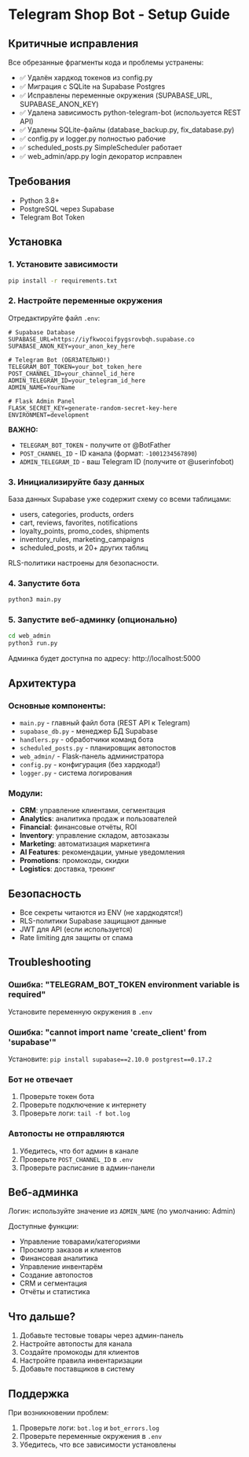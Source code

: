 # Telegram Shop Bot - Setup Guide

## Критичные исправления

Все обрезанные фрагменты кода и проблемы устранены:
- ✅ Удалён хардкод токенов из config.py
- ✅ Миграция с SQLite на Supabase Postgres
- ✅ Исправлены переменные окружения (SUPABASE_URL, SUPABASE_ANON_KEY)
- ✅ Удалена зависимость python-telegram-bot (используется REST API)
- ✅ Удалены SQLite-файлы (database_backup.py, fix_database.py)
- ✅ config.py и logger.py полностью рабочие
- ✅ scheduled_posts.py SimpleScheduler работает
- ✅ web_admin/app.py login декоратор исправлен

## Требования

- Python 3.8+
- PostgreSQL через Supabase
- Telegram Bot Token

## Установка

### 1. Установите зависимости

```bash
pip install -r requirements.txt
```

### 2. Настройте переменные окружения

Отредактируйте файл `.env`:

```env
# Supabase Database
SUPABASE_URL=https://iyfkwocoifpygsrovbqh.supabase.co
SUPABASE_ANON_KEY=your_anon_key_here

# Telegram Bot (ОБЯЗАТЕЛЬНО!)
TELEGRAM_BOT_TOKEN=your_bot_token_here
POST_CHANNEL_ID=your_channel_id_here
ADMIN_TELEGRAM_ID=your_telegram_id_here
ADMIN_NAME=YourName

# Flask Admin Panel
FLASK_SECRET_KEY=generate-random-secret-key-here
ENVIRONMENT=development
```

**ВАЖНО:**
- `TELEGRAM_BOT_TOKEN` - получите от @BotFather
- `POST_CHANNEL_ID` - ID канала (формат: `-1001234567890`)
- `ADMIN_TELEGRAM_ID` - ваш Telegram ID (получите от @userinfobot)

### 3. Инициализируйте базу данных

База данных Supabase уже содержит схему со всеми таблицами:
- users, categories, products, orders
- cart, reviews, favorites, notifications
- loyalty_points, promo_codes, shipments
- inventory_rules, marketing_campaigns
- scheduled_posts, и 20+ других таблиц

RLS-политики настроены для безопасности.

### 4. Запустите бота

```bash
python3 main.py
```

### 5. Запустите веб-админку (опционально)

```bash
cd web_admin
python3 run.py
```

Админка будет доступна по адресу: http://localhost:5000

## Архитектура

### Основные компоненты:

- `main.py` - главный файл бота (REST API к Telegram)
- `supabase_db.py` - менеджер БД Supabase
- `handlers.py` - обработчики команд бота
- `scheduled_posts.py` - планировщик автопостов
- `web_admin/` - Flask-панель администратора
- `config.py` - конфигурация (без хардкода!)
- `logger.py` - система логирования

### Модули:

- **CRM**: управление клиентами, сегментация
- **Analytics**: аналитика продаж и пользователей
- **Financial**: финансовые отчёты, ROI
- **Inventory**: управление складом, автозаказы
- **Marketing**: автоматизация маркетинга
- **AI Features**: рекомендации, умные уведомления
- **Promotions**: промокоды, скидки
- **Logistics**: доставка, трекинг

## Безопасность

- Все секреты читаются из ENV (не хардкодятся!)
- RLS-политики Supabase защищают данные
- JWT для API (если используется)
- Rate limiting для защиты от спама

## Troubleshooting

### Ошибка: "TELEGRAM_BOT_TOKEN environment variable is required"
Установите переменную окружения в `.env`

### Ошибка: "cannot import name 'create_client' from 'supabase'"
Установите: `pip install supabase==2.10.0 postgrest==0.17.2`

### Бот не отвечает
1. Проверьте токен бота
2. Проверьте подключение к интернету
3. Проверьте логи: `tail -f bot.log`

### Автопосты не отправляются
1. Убедитесь, что бот админ в канале
2. Проверьте `POST_CHANNEL_ID` в `.env`
3. Проверьте расписание в админ-панели

## Веб-админка

Логин: используйте значение из `ADMIN_NAME` (по умолчанию: Admin)

Доступные функции:
- Управление товарами/категориями
- Просмотр заказов и клиентов
- Финансовая аналитика
- Управление инвентарём
- Создание автопостов
- CRM и сегментация
- Отчёты и статистика

## Что дальше?

1. Добавьте тестовые товары через админ-панель
2. Настройте автопосты для канала
3. Создайте промокоды для клиентов
4. Настройте правила инвентаризации
5. Добавьте поставщиков в систему

## Поддержка

При возникновении проблем:
1. Проверьте логи: `bot.log` и `bot_errors.log`
2. Проверьте переменные окружения в `.env`
3. Убедитесь, что все зависимости установлены
